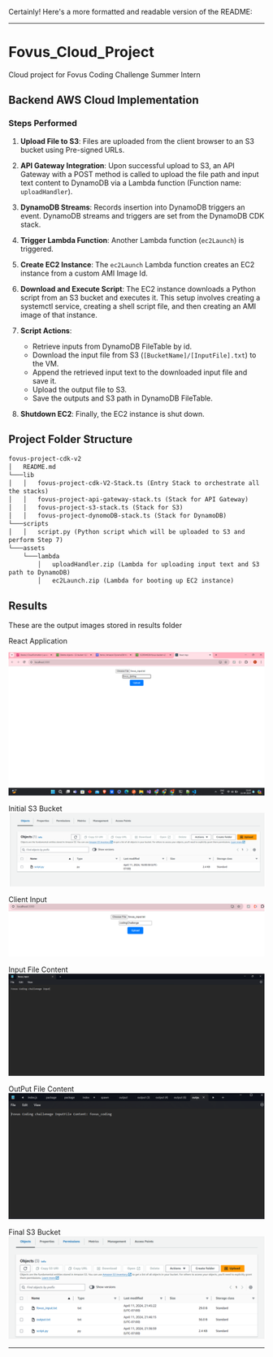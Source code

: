 Certainly! Here's a more formatted and readable version of the README:

---

# Fovus_Cloud_Project

Cloud project for Fovus Coding Challenge Summer Intern 

## Backend AWS Cloud Implementation

### Steps Performed

1. **Upload File to S3**: Files are uploaded from the client browser to an S3 bucket using Pre-signed URLs.
   
2. **API Gateway Integration**: Upon successful upload to S3, an API Gateway with a POST method is called to upload the file path and input text content to DynamoDB via a Lambda function (Function name: `uploadHandler`).
   
3. **DynamoDB Streams**: Records insertion into DynamoDB triggers an event. DynamoDB streams and triggers are set from the DynamoDB CDK stack.
   
4. **Trigger Lambda Function**: Another Lambda function (`ec2Launch`) is triggered.
   
5. **Create EC2 Instance**: The `ec2Launch` Lambda function creates an EC2 instance from a custom AMI Image Id.
   
6. **Download and Execute Script**: The EC2 instance downloads a Python script from an S3 bucket and executes it. This setup involves creating a systemctl service, creating a shell script file, and then creating an AMI image of that instance.
   
7. **Script Actions**:
    - Retrieve inputs from DynamoDB FileTable by id.
    - Download the input file from S3 (`[BucketName]/[InputFile].txt`) to the VM.
    - Append the retrieved input text to the downloaded input file and save it.
    - Upload the output file to S3.
    - Save the outputs and S3 path in DynamoDB FileTable.
   
8. **Shutdown EC2**: Finally, the EC2 instance is shut down.

## Project Folder Structure

```
fovus-project-cdk-v2
│   README.md
└───lib
│   │   fovus-project-cdk-V2-Stack.ts (Entry Stack to orchestrate all the stacks)
│   │   fovus-project-api-gateway-stack.ts (Stack for API Gateway)
│   │   fovus-project-s3-stack.ts (Stack for S3)
│   │   fovus-project-dynomoDB-stack.ts (Stack for DynamoDB)
└───scripts
│   │   script.py (Python script which will be uploaded to S3 and perform Step 7)
└───assets
    └───lambda
        │   uploadHandler.zip (Lambda for uploading input text and S3 path to DynamoDB)
        │   ec2Launch.zip (Lambda for booting up EC2 instance)
```

## Results



These are the output images stored in results folder

React Application

![application](fovus-project-cdk-v2/results/reactApplication.png)


Initial S3 Bucket
![application](fovus-project-cdk-v2/results/initialS3Bucket.png)

Client Input
![application](fovus-project-cdk-v2/results/inputReact.png)


Input File Content
![application](fovus-project-cdk-v2/results/initialInputFIle.png)

OutPut File Content
![application](fovus-project-cdk-v2/results/OutputS3File.png)

Final S3 Bucket 
![application](fovus-project-cdk-v2/results/OutputBucket.png)









---

